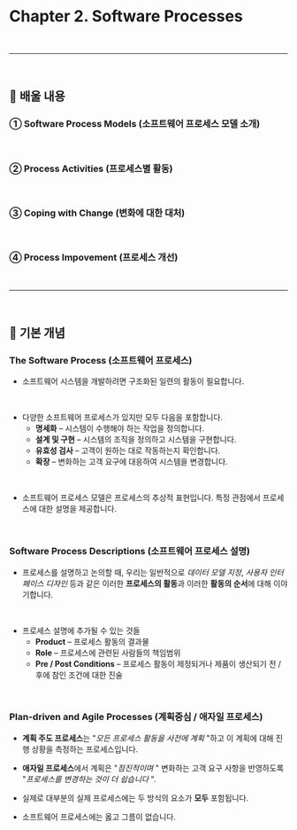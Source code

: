 # Chapter 2. Software Processes
<br>

---
<br>

## 🍏 배울 내용
### ① Software Process Models (소프트웨어 프로세스 모델 소개)
<br>

### ② Process Activities (프로세스별 활동)
<br>

### ③ Coping with Change (변화에 대한 대처)
<br>

### ④ Process Impovement (프로세스 개선)
<br>

---
<br>

## 🍏 기본 개념

### The Software Process (소프트웨어 프로세스)

 - 소프트웨어 시스템을 개발하려면 구조화된 일련의 활동이 필요합니다.
<br>

 - 다양한 소프트웨어 프로세스가 있지만 모두 다음을 포함합니다.
   - **명세화** – 시스템이 수행해야 하는 작업을 정의합니다.
   - **설계 및 구현** – 시스템의 조직을 정의하고 시스템을 구현합니다.
   - **유효성 검사** – 고객이 원하는 대로 작동하는지 확인합니다.
   - **확장** – 변화하는 고객 요구에 대응하여 시스템을 변경합니다.
<br>

 - 소프트웨어 프로세스 모델은 프로세스의 추상적 표현입니다. 특정 관점에서 프로세스에 대한 설명을 제공합니다.
<br>


### Software Process Descriptions (소프트웨어 프로세스 설명)
 - 프로세스를 설명하고 논의할 때, 우리는 일반적으로 *데이터 모델 지정*, *사용자 인터페이스 디자인* 등과 같은 이러한 **프로세스의 활동**과 이러한 **활동의 ​​순서**에 대해 이야기합니다.
<br>

 - 프로세스 설명에 추가될 수 있는 것들
   - **Product** – 프로세스 활동의 결과물
   - **Role** – 프로세스에 관련된 사람들의 책임범위
   - **Pre / Post Conditions** – 프로세스 활동이 제정되거나 제품이 생산되기 전 / 후에 참인 조건에 대한 진술
<br>


### Plan-driven and Agile Processes (계획중심 / 애자일 프로세스)
- **계획 주도 프로세스**는 "*모든 프로세스 활동을 사전에 계획* "하고 이 계획에 대해 진행 상황을 측정하는 프로세스입니다.

- **애자일 프로세스**에서 계획은 "*점진적이며* " 변화하는 고객 요구 사항을 반영하도록 "*프로세스를 변경하는 것이 더 쉽습니다* ".

- 실제로 대부분의 실제 프로세스에는 두 방식의 요소가 **모두** 포함됩니다.

- 소프트웨어 프로세스에는 옳고 그름이 없습니다.